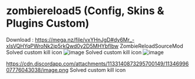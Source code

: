 # zombiereload5 (Config, Skins & Plugins Custom)
Download : https://mega.nz/file/vxYHnJgD#dy6Mr_-xIsVQHYqPWroNk2ip5rkQwd0y2D5MHYbflbw
ZombieReloadSourceMod Solved custom kill icon
![image](https://github.com/007amauri/zombiereload5/assets/19276454/9679e23c-85fa-4caa-aadd-31d0e4071e0b)
Solved custom kill icon
![image](https://github.com/007amauri/zombiereload5/assets/19276454/8a0f4727-4efa-4cf2-8ff1-020082a48761)

https://cdn.discordapp.com/attachments/1133140873295700149/1134699607776043038/image.png
Solved custom kill icon

